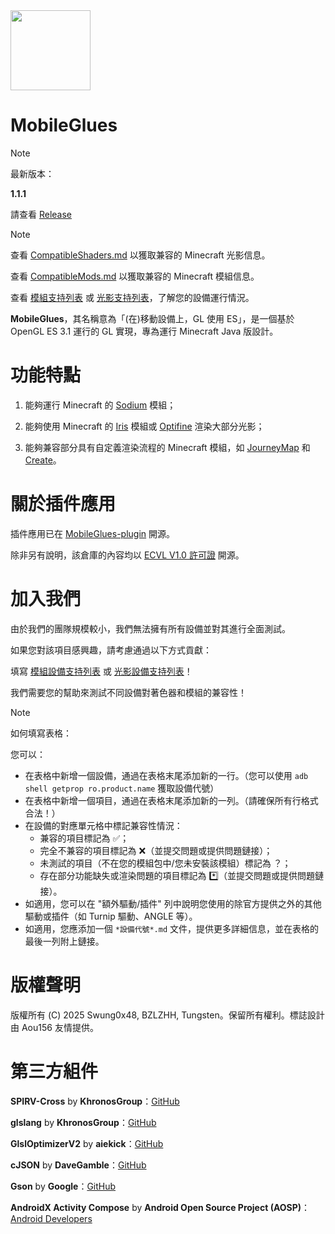 <img src="assets/MobileGlues-icon.png" width="128">

MobileGlues
====

> [!NOTE]
> 
>最新版本：
>
> **1.1.1**
>
> 請查看 [Release](https://github.com/Swung0x48/MobileGlues-release/releases)

> [!NOTE]
> 
> 查看 [CompatibleShaders.md](https://github.com/Swung0x48/MobileGlues-release/blob/main/CompatibleShaders.md) 以獲取兼容的 Minecraft 光影信息。
>
> 查看 [CompatibleMods.md](https://github.com/Swung0x48/MobileGlues-release/blob/main/CompatibleMods.md) 以獲取兼容的 Minecraft 模組信息。
>
> 查看 [模組支持列表](https://github.com/Swung0x48/MobileGlues-release/blob/main/ModSupportMatrix.md) 或 [光影支持列表](https://github.com/Swung0x48/MobileGlues-release/blob/main/ShaderSupportMatrix.md)，了解您的設備運行情況。

**MobileGlues**，其名稱意為「(在)移動設備上，GL 使用 ES」，是一個基於 OpenGL ES 3.1 運行的 GL 實現，專為運行 Minecraft Java 版設計。

功能特點
====

1. 能夠運行 Minecraft 的 [Sodium](https://github.com/CaffeineMC/sodium) 模組；

2. 能夠使用 Minecraft 的 [Iris](https://github.com/IrisShaders/Iris) 模組或 [Optifine](https://optifine.net/home) 渲染大部分光影；

3. 能夠兼容部分具有自定義渲染流程的 Minecraft 模組，如 [JourneyMap](https://teamjm.github.io/journeymap-docs/latest) 和 [Create](https://createmod.net)。

關於插件應用
====

插件應用已在 [MobileGlues-plugin](https://github.com/Swung0x48/MobileGlues-plugin) 開源。

除非另有說明，該倉庫的內容均以 [ECVL V1.0 許可證](https://github.com/Swung0x48/MobileGlues-plugin/blob/main/LICENSE.md) 開源。

加入我們
====

由於我們的團隊規模較小，我們無法擁有所有設備並對其進行全面測試。

如果您對該項目感興趣，請考慮通過以下方式貢獻：

填寫 [模組設備支持列表](https://github.com/Swung0x48/MobileGlues-release/blob/main/ModSupportMatrix.md) 或 [光影設備支持列表](https://github.com/Swung0x48/MobileGlues-release/blob/main/ShaderSupportMatrix.md)！

我們需要您的幫助來測試不同設備對著色器和模組的兼容性！

> [!NOTE]
> 如何填寫表格：
> 
> 您可以：
> 
> - 在表格中新增一個設備，通過在表格末尾添加新的一行。（您可以使用 `adb shell getprop ro.product.name` 獲取設備代號）
> - 在表格中新增一個項目，通過在表格末尾添加新的一列。（請確保所有行格式合法！）
> - 在設備的對應單元格中標記兼容性情況：
>     - 兼容的項目標記為 ✅；
>     - 完全不兼容的項目標記為 ❌（並提交問題或提供問題鏈接）；
>     - 未測試的項目（不在您的模組包中/您未安裝該模組）標記為 ？；
>     - 存在部分功能缺失或渲染問題的項目標記為 *️⃣（並提交問題或提供問題鏈接）。
> - 如適用，您可以在 "額外驅動/插件" 列中說明您使用的除官方提供之外的其他驅動或插件（如 Turnip 驅動、ANGLE 等）。
> - 如適用，您應添加一個 `*設備代號*.md` 文件，提供更多詳細信息，並在表格的最後一列附上鏈接。

版權聲明
====

版權所有 (C) 2025 Swung0x48, BZLZHH, Tungsten。保留所有權利。標誌設計由 Aou156 友情提供。

第三方組件
====

**SPIRV-Cross** by **KhronosGroup**：[GitHub](https://github.com/KhronosGroup/SPIRV-Cross)

**glslang** by **KhronosGroup**：[GitHub](https://github.com/KhronosGroup/glslang)

**GlslOptimizerV2** by **aiekick**：[GitHub](https://github.com/aiekick/GlslOptimizerV2)

**cJSON** by **DaveGamble**：[GitHub](https://github.com/DaveGamble/cJSON)

**Gson** by **Google**：[GitHub](https://github.com/google/gson)  

**AndroidX Activity Compose** by **Android Open Source Project (AOSP)**：[Android Developers](https://developer.android.com/jetpack/androidx/releases/activity)
